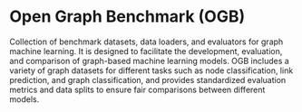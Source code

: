 [comment]: # (machine_learning/documentation/open_graph_benchmark.md)
# Open Graph Benchmark (OGB)
Collection of benchmark datasets, data loaders, and evaluators for graph machine learning. It is designed to facilitate the development, evaluation, and comparison of graph-based machine learning models. OGB includes a variety of graph datasets for different tasks such as node classification, link prediction, and graph classification, and provides standardized evaluation metrics and data splits to ensure fair comparisons between different models.